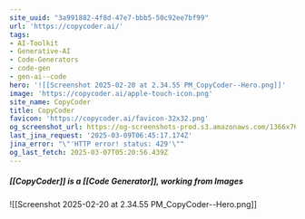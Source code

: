 ```yaml
---
site_uuid: "3a991882-4f8d-47e7-bbb5-50c92ee7bf99"
url: 'https://copycoder.ai/'
tags:
- AI-Toolkit
- Generative-AI
- Code-Generators
- code-gen
- gen-ai--code
hero: '![[Screenshot 2025-02-20 at 2.34.55 PM_CopyCoder--Hero.png]]'
image: 'https://copycoder.ai/apple-touch-icon.png'
site_name: CopyCoder
title: CopyCoder
favicon: 'https://copycoder.ai/favicon-32x32.png'
og_screenshot_url: https://og-screenshots-prod.s3.amazonaws.com/1366x768/80/false/8556a4c5ef9c370bf263257b377a46a5019de056f86807ad0796f70e1e50ecb4.jpeg
last_jina_request: '2025-03-09T06:45:17.174Z'
jina_error: "\"'HTTP error! status: 429'\""
og_last_fetch: 2025-03-07T05:20:56.439Z
---
```


##### [[CopyCoder]] is a [[Code Generator]], working from Images
<span query="get(hero)"></span>![[Screenshot 2025-02-20 at 2.34.55 PM_CopyCoder--Hero.png]]<span type="end"></span>
